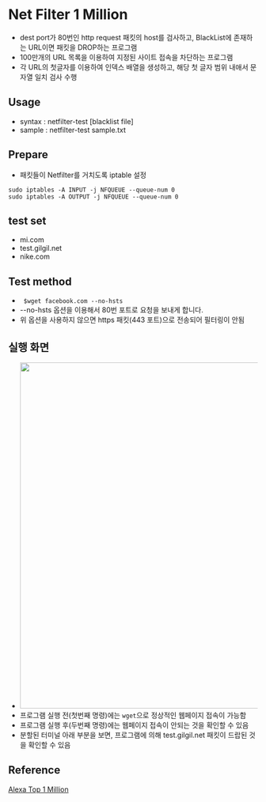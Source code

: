 # Net Filter 1 Million
- dest port가 80번인 http request 패킷의 host를 검사하고, BlackList에 존재하는 URL이면 패킷을 DROP하는 프로그램
- 100만개의 URL 목록을 이용하여 지정된 사이트 접속을 차단하는 프로그램
- 각 URL의 첫글자를 이용하여 인덱스 배열을 생성하고, 해당 첫 글자 범위 내애서 문자열 일치 검사 수행

## Usage
- syntax : netfilter-test [blacklist file]
- sample : netfilter-test sample.txt

## Prepare
- 패킷들이 Netfilter를 거치도록 iptable 설정
```
sudo iptables -A INPUT -j NFQUEUE --queue-num 0
sudo iptables -A OUTPUT -j NFQUEUE --queue-num 0
```

## test set
- mi.com
- test.gilgil.net
- nike.com

## Test method
- ``` $wget facebook.com --no-hsts```
- --no-hsts 옵션을 이용해서 80번 포트로 요청을 보내게 합니다.
- 위 옵션을 사용하지 않으면 https 패킷(443 포트)으로 전송되어 필터링이 안됨

## 실행 화면
- <img src="https://github.com/ehn1225/Netfilter_1M/assets/5174517/7fe93105-13c2-4e1c-a50a-8cd4b2d89356"  width="700"/>
- 프로그램 실행 전(첫번째 명령)에는 ```wget```으로 정상적인 웹페이지 접속이 가능함
- 프로그램 실행 후(두번째 명령)에는 웹페이지 접속이 안되는 것을 확인할 수 있음
- 분할된 터미널 아래 부분을 보면, 프로그램에 의해 test.gilgil.net 패킷이 드랍된 것을 확인할 수 있음

## Reference
[Alexa Top 1 Million](https://github.com/mozilla/cipherscan/tree/master/top1m)
